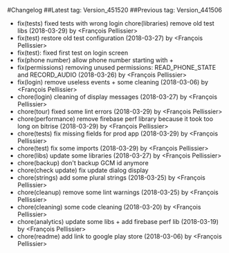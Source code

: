 #Changelog
##Latest tag: Version_451520
##Previous tag: Version_441506
* fix(tests) fixed tests with wrong login chore(libraries) remove old test libs (2018-03-29) by <François Pellissier>
* fix(test) restore old test configuration (2018-03-27) by <François Pellissier>
* fix(test): fixed first test on login screen 
* fix(phone number) allow phone number starting with + 
* fix(permissions) removing unused permissions: READ_PHONE_STATE and RECORD_AUDIO (2018-03-26) by <François Pellissier>
* fix(login) remove useless events + some cleaning (2018-03-06) by <François Pellissier>
* chore(login) cleaning of display messages (2018-03-27) by <François Pellissier>
* chore(tour) fixed some lint errors (2018-03-29) by <François Pellissier>
* chore(performance) remove firebase perf library because it took too long on bitrise (2018-03-29) by <François Pellissier>
* chore(tests) fix missing fields for prod app (2018-03-29) by <François Pellissier>
* chore(test) fix some imports (2018-03-29) by <François Pellissier>
* chore(libs) update some libraries (2018-03-27) by <François Pellissier>
* chore(backup) don't backup GCM id anymore 
* chore(check update) fix update dialog display 
* chore(strings) add some plural strings (2018-03-25) by <François Pellissier>
* chore(cleanup) remove some lint warnings (2018-03-25) by <François Pellissier>
* chore(cleaning) some code cleaning (2018-03-20) by <François Pellissier>
* chore(analytics) update some libs + add firebase perf lib (2018-03-19) by <François Pellissier>
* chore(readme) add link to google play store (2018-03-06) by <François Pellissier>
